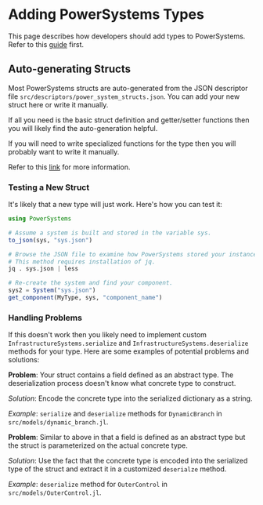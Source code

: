 # Adding PowerSystems Types

This page describes how developers should add types to PowerSystems. Refer to
this
[guide](https://nrel-siip.github.io/InfrastructureSystems.jl/latest/man/guide/#Component-structs)
first.

## Auto-generating Structs

Most PowerSystems structs are auto-generated from the JSON descriptor file
`src/descriptors/power_system_structs.json`. You can add your new struct
here or write it manually.

If all you need is the basic struct definition and getter/setter functions then
you will likely find the auto-generation helpful.

If you will need to write specialized functions for the type then you will
probably want to write it manually.

Refer to this
[link](https://nrel-siip.github.io/InfrastructureSystems.jl/latest/man/guide/#Auto-Generation-of-component-structs)
for more information.

### Testing a New Struct

It's likely that a new type will just work. Here's how you can test it:

```julia
using PowerSystems

# Assume a system is built and stored in the variable sys.
to_json(sys, "sys.json")

# Browse the JSON file to examine how PowerSystems stored your instance.
# This method requires installation of jq.
jq . sys.json | less

# Re-create the system and find your component.
sys2 = System("sys.json")
get_component(MyType, sys, "component_name")
```

### Handling Problems

If this doesn't work then you likely need to implement custom
`InfrastructureSystems.serialize` and `InfrastructureSystems.deserialize` methods
for your type.  Here are some examples of potential problems and solutions:

**Problem**: Your struct contains a field defined as an abstract type. The
deserialization process doesn't know what concrete type to construct.

*Solution*: Encode the concrete type into the serialized dictionary as a string.

*Example*:  `serialize` and `deserialize` methods for `DynamicBranch` in
`src/models/dynamic_branch.jl`.

**Problem**: Similar to above in that a field is defined as an abstract type
but the struct is parameterized on the actual concrete type.

*Solution*: Use the fact that the concrete type is encoded into the serialized
type of the struct and extract it in a customized `deserialze` method.

*Example*: `deserialize` method for `OuterControl` in
`src/models/OuterControl.jl`.
